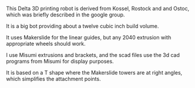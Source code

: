This Delta 3D printing robot is derived from Kossel, Rostock and and
Ostoc, which was briefly described in the google group.

It is a big bot providing about a twelve cubic inch build volume.

It uses Makerslide for the linear guides, but any 2040 extrusion with
appropriate wheels should work.

I use Misumi extrusions and brackets, and the scad files use the 3d
cad programs from Misumi for display purposes.

It is based on a T shape where the Makerslide towers are at right
angles, which simplifies the attachment points.
